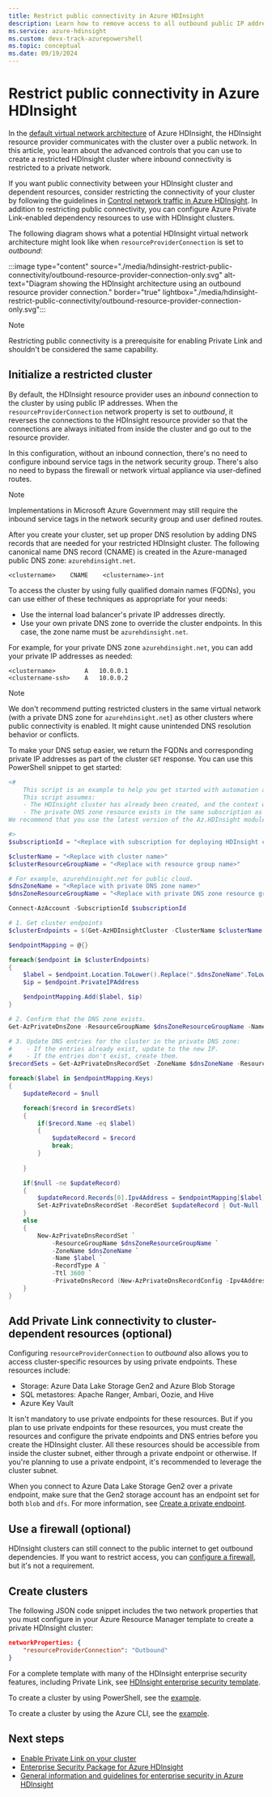 ```yaml
---
title: Restrict public connectivity in Azure HDInsight
description: Learn how to remove access to all outbound public IP addresses.
ms.service: azure-hdinsight
ms.custom: devx-track-azurepowershell
ms.topic: conceptual
ms.date: 09/19/2024
---
```


# Restrict public connectivity in Azure HDInsight

In the [default virtual network architecture](./hdinsight-virtual-network-architecture.md) of Azure HDInsight, the HDInsight resource provider communicates with the cluster over a public network. In this article, you learn about the advanced controls that you can use to create a restricted HDInsight cluster where inbound connectivity is restricted to a private network. 

If you want public connectivity between your HDInsight cluster and dependent resources, consider restricting the connectivity of your cluster by following the guidelines in [Control network traffic in Azure HDInsight](./control-network-traffic.md). In addition to restricting public connectivity, you can configure Azure Private Link-enabled dependency resources to use with HDInsight clusters.

The following diagram shows what a potential HDInsight virtual network architecture might look like when `resourceProviderConnection` is set to *outbound*:

:::image type="content" source="./media/hdinsight-restrict-public-connectivity/outbound-resource-provider-connection-only.svg" alt-text="Diagram showing the HDInsight architecture using an outbound resource provider connection." border="true" lightbox="./media/hdinsight-restrict-public-connectivity/outbound-resource-provider-connection-only.svg":::

> [!NOTE]
> Restricting public connectivity is a prerequisite for enabling Private Link and shouldn't be considered the same capability.

## Initialize a restricted cluster

By default, the HDInsight resource provider uses an *inbound* connection to the cluster by using public IP addresses. When the `resourceProviderConnection` network property is set to *outbound*, it reverses the connections to the HDInsight resource provider so that the connections are always initiated from inside the cluster and go out to the resource provider. 

In this configuration, without an inbound connection, there's no need to configure inbound service tags in the network security group. There's also no need to bypass the firewall or network virtual appliance via user-defined routes.

> [!NOTE]
> Implementations in Microsoft Azure Government may still require the inbound service tags in the network security group and user defined routes.

After you create your cluster, set up proper DNS resolution by adding DNS records that are needed for your restricted HDInsight cluster. The following canonical name DNS record (CNAME) is created in the Azure-managed public DNS zone: `azurehdinsight.net`.

```dns
<clustername>    CNAME    <clustername>-int
```

To access the cluster by using fully qualified domain names (FQDNs), you can use either of these techniques as appropriate for your needs:

- Use the internal load balancer's private IP addresses directly.
- Use your own private DNS zone to override the cluster endpoints. In this case, the zone name must be `azurehdinsight.net`.

For example, for your private DNS zone `azurehdinsight.net`, you can add your private IP addresses as needed:

```dns
<clustername>        A   10.0.0.1
<clustername-ssh>    A   10.0.0.2
```

> [!NOTE]
> We don't recommend putting restricted clusters in the same virtual network (with a private DNS zone for `azurehdinsight.net`) as other clusters where public connectivity is enabled. It might cause unintended DNS resolution behavior or conflicts.

To make your DNS setup easier, we return the FQDNs and corresponding private IP addresses as part of the cluster `GET` response. You can use this PowerShell snippet to get started:

```powershell
<#
    This script is an example to help you get started with automation and can be adjusted based on your needs.
    This script assumes:
    - The HDInsight cluster has already been created, and the context where this script is run has permissions to read/write resources in the same resource group.
    - The private DNS zone resource exists in the same subscription as the HDInsight cluster.
We recommend that you use the latest version of the Az.HDInsight module.

#>
$subscriptionId = "<Replace with subscription for deploying HDInsight clusters, and containing private DNS zone resource>"

$clusterName = "<Replace with cluster name>"
$clusterResourceGroupName = "<Replace with resource group name>"

# For example, azurehdinsight.net for public cloud.
$dnsZoneName = "<Replace with private DNS zone name>"
$dnsZoneResourceGroupName = "<Replace with private DNS zone resource group name>"

Connect-AzAccount -SubscriptionId $subscriptionId

# 1. Get cluster endpoints
$clusterEndpoints = $(Get-AzHDInsightCluster -ClusterName $clusterName ` -ResourceGroupName $clusterResourceGroupName).ConnectivityEndpoints

$endpointMapping = @{}

foreach($endpoint in $clusterEndpoints)
{
    $label = $endpoint.Location.ToLower().Replace(".$dnsZoneName".ToLower(), "")
    $ip = $endpoint.PrivateIPAddress

    $endpointMapping.Add($label, $ip)
}

# 2. Confirm that the DNS zone exists.
Get-AzPrivateDnsZone -ResourceGroupName $dnsZoneResourceGroupName -Name $dnsZoneName -ErrorAction Stop

# 3. Update DNS entries for the cluster in the private DNS zone:
#    - If the entries already exist, update to the new IP.
#    - If the entries don't exist, create them.
$recordSets = Get-AzPrivateDnsRecordSet -ZoneName $dnsZoneName -ResourceGroupName $dnsZoneResourceGroupName -RecordType A

foreach($label in $endpointMapping.Keys)
{
    $updateRecord = $null

    foreach($record in $recordSets)
    {
        if($record.Name -eq $label)
        {
            $updateRecord = $record
            break;
        }
        
    }

    if($null -ne $updateRecord)
    {
        $updateRecord.Records[0].Ipv4Address = $endpointMapping[$label]
        Set-AzPrivateDnsRecordSet -RecordSet $updateRecord | Out-Null
    }
    else
    {
        New-AzPrivateDnsRecordSet `
            -ResourceGroupName $dnsZoneResourceGroupName `
            -ZoneName $dnsZoneName `
            -Name $label `
            -RecordType A `
            -Ttl 3600 `
            -PrivateDnsRecord (New-AzPrivateDnsRecordConfig -Ipv4Address $endpointMapping[$label]) | Out-Null
    }
}

```

## Add Private Link connectivity to cluster-dependent resources (optional)

Configuring `resourceProviderConnection` to *outbound* also allows you to access cluster-specific resources by using private endpoints. These resources include:

- Storage: Azure Data Lake Storage Gen2 and Azure Blob Storage
- SQL metastores: Apache Ranger, Ambari, Oozie, and Hive
- Azure Key Vault 

It isn't mandatory to use private endpoints for these resources. But if you plan to use private endpoints for these resources, you must create the resources and configure the private endpoints and DNS entries before you create the HDInsight cluster. All these resources should be accessible from inside the cluster subnet, either through a private endpoint or otherwise. If you're planning to use a private endpoint, it's recommended to leverage the cluster subnet.

When you connect to Azure Data Lake Storage Gen2 over a private endpoint, make sure that the Gen2 storage account has an endpoint set for both `blob` and `dfs`. For more information, see [Create a private endpoint](../private-link/create-private-endpoint-portal.md).

## Use a firewall (optional)
HDInsight clusters can still connect to the public internet to get outbound dependencies. If you want to restrict access, you can [configure a firewall](./hdinsight-restrict-outbound-traffic.md), but it's not a requirement.

## Create clusters

The following JSON code snippet includes the two network properties that you must configure in your Azure Resource Manager template to create a private HDInsight cluster:

```json
networkProperties: {
    "resourceProviderConnection": "Outbound"
}
```

For a complete template with many of the HDInsight enterprise security features, including Private Link, see [HDInsight enterprise security template](https://github.com/Azure-Samples/hdinsight-enterprise-security/tree/main/ESP-HIB-PL-Template).

To create a cluster by using PowerShell, see the [example](/powershell/module/az.hdinsight/new-azhdinsightcluster#example-4--create-an-azure-hdinsight-cluster-with-relay-outbound-and-private-link-feature).

To create a cluster by using the Azure CLI, see the [example](/cli/azure/hdinsight#az-hdinsight-create-examples).

## Next steps

* [Enable Private Link on your cluster](./hdinsight-private-link.md)
* [Enterprise Security Package for Azure HDInsight](enterprise-security-package.md)
* [General information and guidelines for enterprise security in Azure HDInsight](./domain-joined/general-guidelines.md)
